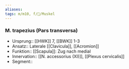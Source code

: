 ```yaml
---
aliases: 
tags: m/m10, f/🦴/Muskel
---
```

### M. trapezius (Pars transversa)
- Ursprung:: [[HWK]] 7, [[BWK]] 1-3
- Ansatz:: Laterale [[Clavicula]], [[Acromion]]
- Funktion:: [[Scapula]]: Zug nach medial
- Innervation:: [[N. accessorius (XI)]], [[Plexus cervicalis]]
- Segment:: 
